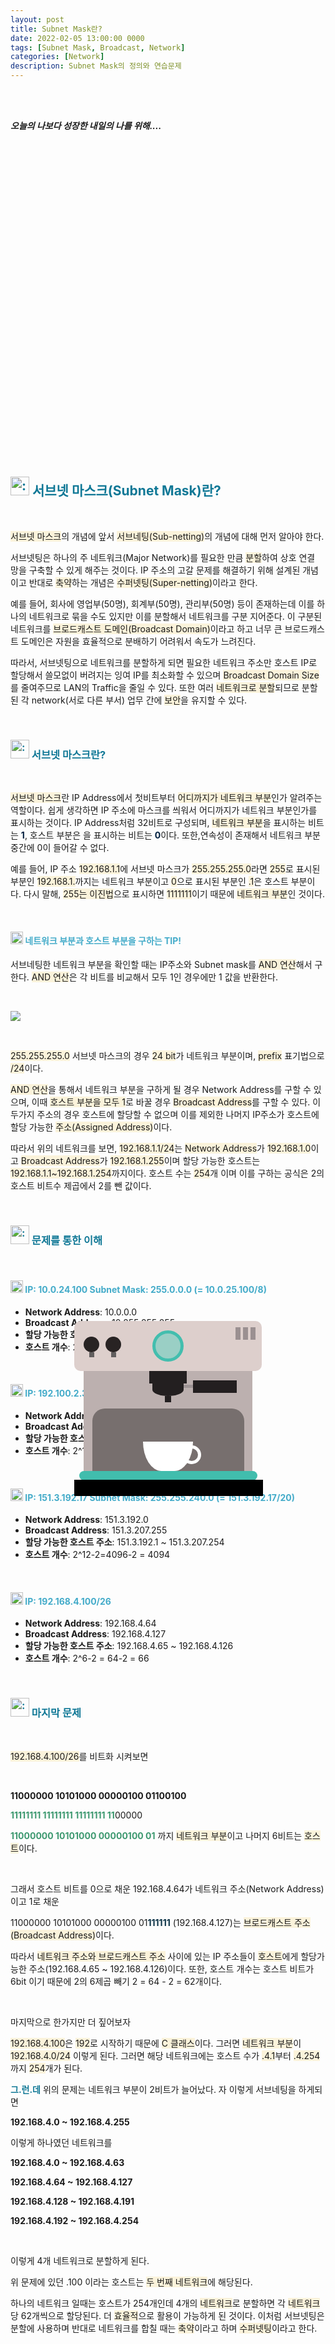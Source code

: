 ```yaml
---
layout: post
title: Subnet Mask란?
date: 2022-02-05 13:00:00 0000
tags: [Subnet Mask, Broadcast, Network]
categories: [Network]
description: Subnet Mask의 정의와 연습문제
---
```


<br><br>

_**오늘의 나보다 성장한 내일의 나를 위해....**_

<br>

<br><br>

<style>
.containercoffee {
  width: 300px;
  height: 280px;
  position: relative;
  top: calc(50% - 140px);
  left: calc(50% - 150px);
}
.coffee-header {
  width: 100%;
  height: 80px;
  position: absolute;
  top: 0;
  left: 0;
  background-color: #ddcfcc;
  border-radius: 10px;
}
.coffee-header__buttons {
  width: 25px;
  height: 25px;
  position: absolute;
  top: 25px;
  background-color: #282323;
  border-radius: 50%;
}
.coffee-header__buttons::after {
  content: "";
  width: 8px;
  height: 8px;
  position: absolute;
  bottom: -8px;
  left: calc(50% - 4px);
  background-color: #615e5e;
}
.coffee-header__button-one {
  left: 15px;
}
.coffee-header__button-two {
  left: 50px;
}
.coffee-header__display {
  width: 50px;
  height: 50px;
  position: absolute;
  top: calc(50% - 25px);
  left: calc(50% - 25px);
  border-radius: 50%;
  background-color: #9acfc5;
  border: 5px solid #43beae;
  box-sizing: border-box;
}
.coffee-header__details {
  width: 8px;
  height: 20px;
  position: absolute;
  top: 10px;
  right: 10px;
  background-color: #9b9091;
  box-shadow: -12px 0 0 #9b9091, -24px 0 0 #9b9091;
}
.coffee-medium {
  width: 90%;
  height: 160px;
  position: absolute;
  top: 80px;
  left: calc(50% - 45%);
  background-color: #bcb0af;
}
.coffee-medium:before {
  content: "";
  width: 90%;
  height: 100px;
  background-color: #776f6e;
  position: absolute;
  bottom: 0;
  left: calc(50% - 45%);
  border-radius: 20px 20px 0 0;
}
.coffe-medium__exit {
  width: 60px;
  height: 20px;
  position: absolute;
  top: 0;
  left: calc(50% - 30px);
  background-color: #231f20;
}
.coffe-medium__exit::before {
  content: "";
  width: 50px;
  height: 20px;
  border-radius: 0 0 50% 50%;
  position: absolute;
  bottom: -20px;
  left: calc(50% - 25px);
  background-color: #231f20;
}
.coffe-medium__exit::after {
  content: "";
  width: 10px;
  height: 10px;
  position: absolute;
  bottom: -30px;
  left: calc(50% - 5px);
  background-color: #231f20;
}
.coffee-medium__arm {
  width: 70px;
  height: 20px;
  position: absolute;
  top: 15px;
  right: 25px;
  background-color: #231f20;
}
.coffee-medium__arm::before {
  content: "";
  width: 15px;
  height: 5px;
  position: absolute;
  top: 7px;
  left: -15px;
  background-color: #9e9495;
}
.coffee-medium__cup {
  width: 80px;
  height: 47px;
  position: absolute;
  bottom: 0;
  left: calc(50% - 40px);
  background-color: #FFF;
  border-radius: 0 0 70px 70px / 0 0 110px 110px;
}
.coffee-medium__cup::after {
  content: "";
  width: 20px;
  height: 20px;
  position: absolute;
  top: 6px;
  right: -13px;
  border: 5px solid #FFF;
  border-radius: 50%;
}
@keyframes liquid {
  0% {
    height: 0px;  
    opacity: 1;
  }
  5% {
    height: 0px;  
    opacity: 1;
  }
  20% {
    height: 62px;  
    opacity: 1;
  }
  95% {
    height: 62px;
    opacity: 1;
  }
  100% {
    height: 62px;
    opacity: 0;
  }
}
.coffee-medium__liquid {
  width: 6px;
  height: 63px;
  opacity: 0;
  position: absolute;
  top: 50px;
  left: calc(50% - 3px);
  background-color: #74372b;
  animation: liquid 4s 4s linear infinite;
}
.coffee-medium__smoke {
  width: 8px;
  height: 20px;
  position: absolute;  
  border-radius: 5px;
  background-color: #b3aeae;
}
@keyframes smokeOne {
  0% {
    bottom: 20px;
    opacity: 0;
  }
  40% {
    bottom: 50px;
    opacity: .5;
  }
  80% {
    bottom: 80px;
    opacity: .3;
  }
  100% {
    bottom: 80px;
    opacity: 0;
  }
}
@keyframes smokeTwo {
  0% {
    bottom: 40px;
    opacity: 0;
  }
  40% {
    bottom: 70px;
    opacity: .5;
  }
  80% {
    bottom: 80px;
    opacity: .3;
  }
  100% {
    bottom: 80px;
    opacity: 0;
  }
}
.coffee-medium__smoke-one {
  opacity: 0;
  bottom: 50px;
  left: 102px;
  animation: smokeOne 3s 4s linear infinite;
}
.coffee-medium__smoke-two {
  opacity: 0;
  bottom: 70px;
  left: 118px;
  animation: smokeTwo 3s 5s linear infinite;
}
.coffee-medium__smoke-three {
  opacity: 0;
  bottom: 65px;
  right: 118px;
  animation: smokeTwo 3s 6s linear infinite;
}
.coffee-medium__smoke-for {
  opacity: 0;
  bottom: 50px;
  right: 102px;
  animation: smokeOne 3s 5s linear infinite;
}
.coffee-footer {
  width: 95%;
  height: 15px;
  position: absolute;
  bottom: 25px;
  left: calc(50% - 47.5%);
  background-color: #41bdad;
  border-radius: 10px;
}
.coffee-footer::after {
  content: "";
  width: 106%;
  height: 26px;
  position: absolute;
  bottom: -25px;
  left: -8px;
  background-color: #000;
}
</style>

<div class="containercoffee">
    <div class="coffee-header">
      <div class="coffee-header__buttons coffee-header__button-one"></div>
      <div class="coffee-header__buttons coffee-header__button-two"></div>
      <div class="coffee-header__display"></div>
      <div class="coffee-header__details"></div>
    </div>
    <div class="coffee-medium">
      <div class="coffe-medium__exit"></div>
      <div class="coffee-medium__arm"></div>
      <div class="coffee-medium__liquid"></div>
      <div class="coffee-medium__smoke coffee-medium__smoke-one"></div>
      <div class="coffee-medium__smoke coffee-medium__smoke-two"></div>
      <div class="coffee-medium__smoke coffee-medium__smoke-three"></div>
      <div class="coffee-medium__smoke coffee-medium__smoke-for"></div>
      <div class="coffee-medium__cup"></div>
    </div>
    <div class="coffee-footer"></div>
</div>

<br><br><br><br><br><br><br><br>

<h2 style="color:#107896;  font-weight:bold">
<img class="emoji" title=":pushpin:" alt=":pushpin:" src="https://github.githubassets.com/images/icons/emoji/unicode/270f.png" height="30" width="30"> 서브넷 마스크(Subnet Mask)란?
</h2>

<br>

<span style="background: rgb(251,243,219)">서브넷 마스크</span>의 개념에 앞서 <span style="background: rgb(251,243,219)">서브네팅(Sub-netting)</span>의 개념에 대해 먼저 알아야 한다.

서브넷팅은 하나의 주 네트워크(Major Network)를 필요한 만큼 <span style="background: rgb(251,243,219)">분할</span>하여 상호 연결 망을 구축할 수 있게 해주는 것이다. IP 주소의 고갈 문제를 해결하기 위해 설계된 개념이고 반대로 <span style="background: rgb(251,243,219)">축약</span>하는 개념은 <span style="background: rgb(251,243,219)">수퍼넷팅(Super-netting)</span>이라고 한다.

예를 들어, 회사에 영업부(50명), 회계부(50명), 관리부(50명) 등이 존재하는데 이를 하나의 네트워크로 묶을 수도 있지만 이를 분할해서 네트워크를 구분 지어준다. 이 구분된 네트워크를 <span style="background: rgb(251,243,219)">브로드캐스트 도메인(Broadcast Domain)</span>이라고 하고 너무 큰 브로드캐스트 도메인은 자원을 효율적으로 분배하기 어려워서 속도가 느려진다.

따라서, 서브넷팅으로 네트워크를 분할하게 되면 필요한 네트워크 주소만 호스트 IP로 할당해서 쓸모없이 버려지는 잉여 IP를 최소화할 수 있으며 <span style="background: rgb(251,243,219)">Broadcast Domain Size</span>를 줄여주므로 LAN의 Traffic을 줄일 수 있다. 또한 여러 <span style="background: rgb(251,243,219)">네트워크로 분할</span>되므로 분할된 각 network(서로 다른 부서) 업무 간에 <span style="background: rgb(251,243,219)">보안</span>을 유지할 수 있다.

<br>

<h3 style="color:#107896;  font-weight:bold">
<img class="emoji" title=":pushpin:" alt=":pushpin:" src="https://github.githubassets.com/images/icons/emoji/unicode/1f4cc.png" height="30" width="30"> 서브넷 마스크란?
</h3>

<br>

<span style="background: rgb(251,243,219)">서브넷 마스크</span>란 IP Address에서 첫비트부터 <span style="background: rgb(251,243,219)">어디까지가 네트워크 부분</span>인가 알려주는 역할이다. 쉽게 생각하면 IP 주소에 마스크를 씌워서 어디까지가 네트워크 부분인가를 표시하는 것이다. IP Address처럼 32비트로 구성되며, <span style="background: rgb(251,243,219)">네트워크 부분</span>을 표시하는 비트는 <span style="color:#001f3f; font-weight:bold">1</span>, 호스트 부분은 </span>을 표시하는 비트는 <span style="color:#001f3f; font-weight:bold">0</span>이다. 또한,연속성이 존재해서 네트워크 부분 중간에 0이 들어갈 수 없다.

예를 들어, IP 주소 <span style="background: rgb(251,243,219)">192.168.1.1</span>에 서브넷 마스크가 <span style="background: rgb(251,243,219)">255.255.255.0</span>라면 <span style="background: rgb(251,243,219)">255</span>로 표시된 부분인 <span style="background: rgb(251,243,219)">192.168.1.</span>까지는 네트워크 부분이고 <span style="background: rgb(251,243,219)">0</span>으로 표시된 부분인 <span style="background: rgb(251,243,219)">.1</span>은 호스트 부분이다. 다시 말해, <span style="background: rgb(251,243,219)">255는 이진법</span>으로 표시하면 <span style="background: rgb(251,243,219)">1111111</span>이기 때문에 <span style="background: rgb(251,243,219)">네트워크 부분</span>인 것이다.

<br>

<h4 style="color:#43ABC9;  font-weight:bold">
<img class="emoji" title=":pushpin:" alt=":pushpin:" src="https://github.githubassets.com/images/icons/emoji/unicode/1f50e.png" height="20" width="20"> 네트워크 부분과 호스트 부분을 구하는 TIP!
</h4>

서브네팅한 네트워크 부분을 확인할 때는 IP주소와 Subnet mask를 <span style="background: rgb(251,243,219)">AND 연산</span>해서 구한다. <span style="background: rgb(251,243,219)">AND 연산</span>은 각 비트를 비교해서 모두 1인 경우에만 1 값을 반환한다.

<br>

![](/images/Network/2022-02-06-16-37-58.png?style=centerme)

<br>

<span style="background: rgb(251,243,219)">255.255.255.0</span> 서브넷 마스크의 경우 <span style="background: rgb(251,243,219)">24 bit</span>가 네트워크 부분이며, <span style="background: rgb(251,243,219)">prefix</span> 표기법으로 <span style="background: rgb(251,243,219)">/24</span>이다.

<span style="background: rgb(251,243,219)">AND 연산</span>을 통해서 네트워크 부분을 구하게 될 경우 Network Address를 구할 수 있으며, 이때 <span style="background: rgb(251,243,219)">호스트 부분을 모두 1</span>로 바꿀 경우 <span style="background: rgb(251,243,219)">Broadcast Address</span>를 구할 수 있다. 이 두가지 주소의 경우 호스트에 할당할 수 없으며 이를 제외한 나머지 IP주소가 호스트에 할당 가능한 <span style="background: rgb(251,243,219)">주소(Assigned Address)</span>이다.

따라서 위의 네트워크를 보면, <span style="background: rgb(251,243,219)">192.168.1.1/24</span>는 <span style="background: rgb(251,243,219)">Network Address</span>가 <span style="background: rgb(251,243,219)">192.168.1.0</span>이고 <span style="background: rgb(251,243,219)">Broadcast Address</span>가 <span style="background: rgb(251,243,219)">192.168.1.255</span>이며 할당 가능한 호스트는 <span style="background: rgb(251,243,219)">192.168.1.1~192.168.1.254</span>까지이다. 호스트 수는 <span style="background: rgb(251,243,219)">254</span>개 이며 이를 구하는 공식은 2의 호스트 비트수 제곱에서 2를 뺀 값이다.

<br>

<h3 style="color:#107896;  font-weight:bold">
<img class="emoji" title=":pushpin:" alt=":pushpin:" src="https://github.githubassets.com/images/icons/emoji/unicode/1f4cc.png" height="30" width="30"> 문제를 통한 이해
</h3>

<br>

<h4 style="color:#43ABC9;  font-weight:bold">
<img class="emoji" title=":pushpin:" alt=":pushpin:" src="https://github.githubassets.com/images/icons/emoji/unicode/1f50e.png" height="20" width="20"> IP: 10.0.24.100 Subnet Mask: 255.0.0.0 (= 10.0.25.100/8)
</h4>

- **Network Address**: 10.0.0.0
- **Broadcast Address**: 10.255.255.255
- **할당 가능한 호스트 주소**: 10.0.0.1 ~ 10.255.255.254
- **호스트 개수**: 2^24-2 = 16777216-2 = 16777214

<br>

<h4 style="color:#43ABC9;  font-weight:bold">
<img class="emoji" title=":pushpin:" alt=":pushpin:" src="https://github.githubassets.com/images/icons/emoji/unicode/1f50e.png" height="20" width="20"> IP: 192.100.2.31/16
</h4>

- **Network Address**: 192.100.0.0
- **Broadcast Address**: 192.100.255.255
- **할당 가능한 호스트 주소**: 192.100.0.1 ~ 192.100.255.254
- **호스트 개수**: 2^16-2 = 65536-2 = 65534

<br>

<h4 style="color:#43ABC9;  font-weight:bold">
<img class="emoji" title=":pushpin:" alt=":pushpin:" src="https://github.githubassets.com/images/icons/emoji/unicode/1f50e.png" height="20" width="20"> IP: 151.3.192.17 Subnet Mask: 255.255.240.0 (= 151.3.192.17/20)
</h4>

- **Network Address**: 151.3.192.0
- **Broadcast Address**: 151.3.207.255
- **할당 가능한 호스트 주소**: 151.3.192.1 ~ 151.3.207.254
- **호스트 개수**: 2^12-2=4096-2 = 4094

<br>

<h4 style="color:#43ABC9;  font-weight:bold">
<img class="emoji" title=":pushpin:" alt=":pushpin:" src="https://github.githubassets.com/images/icons/emoji/unicode/1f50e.png" height="20" width="20"> IP: 192.168.4.100/26
</h4>

- **Network Address**: 192.168.4.64
- **Broadcast Address**: 192.168.4.127
- **할당 가능한 호스트 주소**: 192.168.4.65 ~ 192.168.4.126
- **호스트 개수**: 2^6-2 = 64-2 = 66

<br>

<h3 style="color:#107896;  font-weight:bold">
<img class="emoji" title=":pushpin:" alt=":pushpin:" src="https://github.githubassets.com/images/icons/emoji/unicode/1f4cc.png" height="30" width="30"> 마지막 문제
</h3>

<br>

<span style="background: rgb(251,243,219)">192.168.4.100/26</span>를 비트화 시켜보면

<br>

**11000000 10101000 00000100 01100100**

<span style="color:#3D9970; font-weight:bold">11111111 11111111 11111111 11</span>00000

<span style="color:#3D9970; font-weight:bold">11000000 10101000 00000100 01</span> 까지 <span style="background: rgb(251,243,219)">네트워크 부분</span>이고 나머지 6비트는 <span style="background: rgb(251,243,219)">호스트</span>이다.

<br>

그래서 호스트 비트를 0으로 채운 192.168.4.64가 네트워크 주소(Network Address)이고 1로 채운

11000000 10101000 00000100 01<span style="color:#093145; font-weight:bold">111111</span> (192.168.4.127)는 <span style="background: rgb(251,243,219)">브로드캐스트 주소(Broadcast Address)</span>이다.

따라서 <span style="background: rgb(251,243,219)">네트워크 주소와 브로드캐스트 주소</span> 사이에 있는 IP 주소들이 <span style="background: rgb(251,243,219)">호스트</span>에게 할당가능한 주소(192.168.4.65 ~ 192.168.4.126)이다. 또한, 호스트 개수는 호스트 비트가 6bit 이기 때문에 2의 6제곱 빼기 2 = 64 - 2 = 62개이다.

<br>

마지막으로 한가지만 더 짚어보자

<span style="background: rgb(251,243,219)">192.168.4.100</span>은 <span style="background: rgb(251,243,219)">192</span>로 시작하기 때문에 <span style="background: rgb(251,243,219)">C 클래스</span>이다. 그러면 <span style="background: rgb(251,243,219)">네트워크 부분</span>이 <span style="background: rgb(251,243,219)">192.168.4.0/24</span> 이렇게 된다. 그러면 해당 네트워크에는 호스트 수가 <span style="background: rgb(251,243,219)">.4.1</span>부터 <span style="background: rgb(251,243,219)">.4.254</span>까지 <span style="background: rgb(251,243,219)">254</span>개가 된다.

<span style="color:#107896; font-weight:bold">그.런.데</span> 위의 문제는 네트워크 부분이 2비트가 늘어났다. 자 이렇게 서브네팅을 하게되면

**192.168.4.0 ~ 192.168.4.255**

이렇게 하나였던 네트워크를

**192.168.4.0 ~ 192.168.4.63**

**192.168.4.64 ~ 192.168.4.127**

**192.168.4.128 ~ 192.168.4.191**

**192.168.4.192 ~ 192.168.4.254**

<br>

이렇게 4개 네트워크로 분할하게 된다.

위 문제에 있던 .100 이라는 호스트는 <span style="background: rgb(251,243,219)">두 번째 네트워크</span>에 해당된다.

하나의 네트워크 일때는 호스트가 254개인데 4개의 <span style="background: rgb(251,243,219)">네트워크</span>로 분할하면 각 <span style="background: rgb(251,243,219)">네트워크</span>당 62개씩으로 할당된다. 더 <span style="background: rgb(251,243,219)">효율적</span>으로 활용이 가능하게 된 것이다. 이처럼 서브넷팅은 분할에 사용하며 반대로 네트워크를 합칠 때는 <span style="background: rgb(251,243,219)">축약</span>이라고 하며 <span style="background: rgb(251,243,219)">수퍼넷팅</span>이라고 한다.



